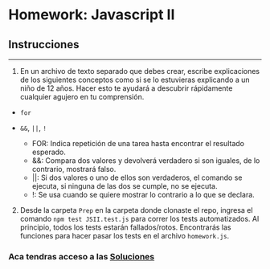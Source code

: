 # Homework: Javascript II

## Instrucciones
---
1. En un archivo de texto separado que debes crear, escribe explicaciones de los siguientes conceptos como si se lo estuvieras explicando a un niño de 12 años. Hacer esto te ayudará a descubrir rápidamente cualquier agujero en tu comprensión.

* `for`
* `&&`, `||`, `!`

    - FOR: Indica repetición de una tarea hasta encontrar el resultado esperado.
    - &&: Compara dos valores y devolverá verdadero si son iguales, de lo contrario, mostrará falso.
    - ||: Si dos valores o uno de ellos son verdaderos, el comando se ejecuta, si ninguna de las dos se cumple, no se ejecuta.
    - !: Se usa cuando se quiere mostrar lo contrario a lo que se declara.
    
2. Desde la carpeta `Prep` en la carpeta donde clonaste el repo, ingresa el comando `npm test JSII.test.js` para correr los tests automatizados. Al principio, todos los tests estarán fallados/rotos. Encontrarás las funciones para hacer pasar los tests en el archivo `homework.js`.

### Aca tendras acceso a las [Soluciones](https://github.com/atralice/Curso.Prep.Henry/blob/solution/03-JS-II/homework/homework.js)